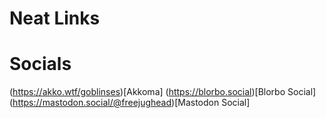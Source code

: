 # Neat Links

# Socials

(https://akko.wtf/goblinses)[Akkoma]
(https://blorbo.social)[Blorbo Social]
(https://mastodon.social/@freejughead)[Mastodon Social]
